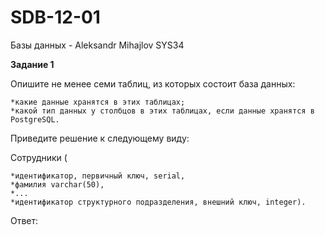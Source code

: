 # SDB-12-01
Базы данных - Aleksandr Mihajlov SYS34  
  
**Задание 1**  
  
Опишите не менее семи таблиц, из которых состоит база данных:

    *какие данные хранятся в этих таблицах;
    *какой тип данных у столбцов в этих таблицах, если данные хранятся в PostgreSQL.  

Приведите решение к следующему виду:  
  
Сотрудники (  
  
    *идентификатор, первичный ключ, serial,
    *фамилия varchar(50),
    *...
    *идентификатор структурного подразделения, внешний ключ, integer).

Ответ: